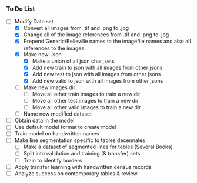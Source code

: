 ### To Do List
- [ ] Modify Data set
    - [X] Convert all images from .tif and .png to .jpg
    - [X] Change all of the image references from .tif and .png to .jpg
    - [X] Prepend Generic/Belleville names to the imagefile names and also all references to the images
    - [X] Make new .json
        - [X] Make a union of all json char_sets
        - [X] Add new train to json with all images from other jsons
        - [X] Add new test to json with all images from other jsons
        - [X] Add new valid to json with all images from other jsons
    - [ ] Make new images dir
        - [ ] Move all other train images to train a new dir
        - [ ] Move all other test images to train a new dir
        - [ ] Move all other valid images to train a new dir
    - [ ] Name new modified dataset
- [ ] Obtain data in the model
- [ ] Use default model format to create model
- [ ] Train model on handwritten names
- [ ] Make line segmentation specific to tables decennales
    - [ ] Make a dataset of segmented lines for tables (Several Books)
    - [ ] Split into validation and training (& transfer) sets
    - [ ] Train to identify borders
- [ ] Apply transfer learning with handwritten census records
- [ ] Analyze success on contemporary tables & review
